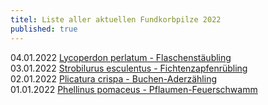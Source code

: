 ```yaml
---
titel: Liste aller aktuellen Fundkorbpilze 2022
published: true
---
```

04.01.2022 [Lycoperdon perlatum - Flaschenstäubling](/pilze/lycoperdon-perlatum-flaschenstäubling)  
03.01.2022 [Strobilurus esculentus - Fichtenzapfenrübling](/pilze/strobilurus-esculentus-fichtenzapfenrübling)\
02.01.2022 [Plicatura crispa - Buchen-Aderzähling](/pilze/plicatura-crispa-buchen-adernzähling)\
01.01.2022 [Phellinus pomaceus - Pflaumen-Feuerschwamm](/pilze/phellinus-pomaceus-pflaumen-feuerschwamm)